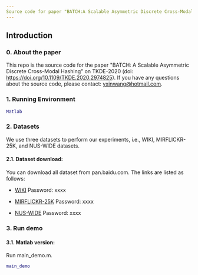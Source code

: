 ```yaml
---
Source code for paper "BATCH:A Scalable Asymmetric Discrete Cross-Modal Hashing"
---
```

## Introduction
### 0. About the paper
This repo is the source code for the paper "BATCH: A Scalable Asymmetric Discrete Cross-Modal Hashing" on TKDE-2020 (doi: https://doi.org/10.1109/TKDE.2020.2974825). If you have any questions about the source code, please contact: yxinwang@hotmail.com.

### 1. Running Environment
```matlab
Matlab
```

### 2. Datasets
We use three datasets to perform our experiments, i.e., WIKI, MIRFLICKR-25K, and NUS-WIDE datasets.

#### 2.1. Dataset download:

You can download all dataset from pan.baidu.com. The links are listed as follows:

- [WIKI](https://pan.baidu.com/s/xxx) Password: xxxx

- [MIRFLICKR-25K](https://pan.baidu.com/s/xxx) Password: xxxx

- [NUS-WIDE](https://pan.baidu.com/s/xxx) Password: xxxx



### 3. Run demo

#### 3.1. Matlab version:

Run main_demo.m.

```matlab
main_demo
```
